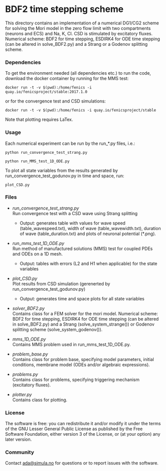 # BDF2 time stepping scheme #

This directory contains an implementation of a numerical DG1/CG2 scheme for
    solving the Mori model in the zero flow limit with two compartments
    (neurons and ECS) and Na, K, Cl. CSD is stimulated by excitatory fluxes.
    Numerical scheme: BDF2 for time stepping, ESDIRK4 for ODE time stepping
    (can be altered in solve_BDF2.py) and a Strang or a Godenov splitting
    scheme.

### Dependencies ###

To get the environment needed (all dependencies etc.) to run the code, download
the docker container by running for the MMS test:

    docker run -t -v $(pwd):/home/fenics -i quay.io/fenicsproject/stable:2017.1.0

or for the convergence test and CSD simulations:

    docker run -t -v $(pwd):/home/fenics -i quay.io/fenicsproject/stable

Note that plotting requires LaTex.

### Usage ###

Each numerical experiment can be run by the run_*.py files, i.e.:

    python run_convergence_test_strang.py

    python run_MMS_test_1D_ODE.py

To plot all state variables from the results generated by
run_convergence_test_godunov.py in time and space, run:

    plot_CSD.py

### Files ###

* *run_convergence_test_strang.py*  
    Run convergence test with a CSD wave using Strang splitting

    - Output: generates table with values for wave speed (table_wavespeed.txt), width
        of wave (table_wavewidth.txt), duration of wave (table_duration.txt) and
        plots of neuronal potential (*.png).

* *run_mms_test_1D_ODE.py*  
    Run method of manufactured solutions (MMS) test for coupled PDEs and ODEs
    on a 1D mesh.

    - Output: tables with errors (L2 and H1 when applicable) for the state variables

* *plot_CSD.py*  
    Plot results from CSD simulation (gerenerted by run_convergence_test_godunov.py)

    - Output: generates time and space plots for all state variables

* *solver_BDF2.py*  
    Contains class for a FEM solver for the mori model.  Numerical scheme: BDF2
    for time stepping, ESDIRK4 for ODE time stepping (can be altered in
    solve_BDF2.py) and a Strang (solve_system_strange()) or Godenov
    splitting scheme (solve_system_godenov()).

* *mms_1D_ODE.py*  
    Contains MMS problem used in run_mms_test_1D_ODE.py.

* *problem_base.py*  
    Contains class for problem base, specifying model parameters, initial
    conditions, membrane model (ODEs and/or algebraic expressions).

* *problems.py*  
    Contains class for problems, specifying triggering mechanism (excitatory
    fluxes).

* *plotter.py*  
    Contains class for plotting.

### License ###

The software is free: you can redistribute it and/or modify it under the terms
of the GNU Lesser General Public License as published by the Free Software
Foundation, either version 3 of the License, or (at your option) any later
version.

### Community ###

Contact ada@simula.no for questions or to report issues with the software.
